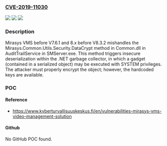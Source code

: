 ### [CVE-2019-11030](https://cve.mitre.org/cgi-bin/cvename.cgi?name=CVE-2019-11030)
![](https://img.shields.io/static/v1?label=Product&message=n%2Fa&color=blue)
![](https://img.shields.io/static/v1?label=Version&message=n%2Fa&color=blue)
![](https://img.shields.io/static/v1?label=Vulnerability&message=n%2Fa&color=brighgreen)

### Description

Mirasys VMS before V7.6.1 and 8.x before V8.3.2 mishandles the Mirasys.Common.Utils.Security.DataCrypt method in Common.dll in AuditTrailService in SMServer.exe. This method triggers insecure deserialization within the .NET garbage collector, in which a gadget (contained in a serialized object) may be executed with SYSTEM privileges. The attacker must properly encrypt the object; however, the hardcoded keys are available.

### POC

#### Reference
- https://www.kyberturvallisuuskeskus.fi/en/vulnerabilities-mirasys-vms-video-management-solution

#### Github
No GitHub POC found.

